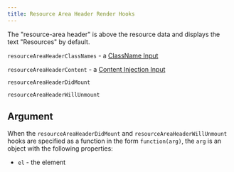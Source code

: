 ```yaml
---
title: Resource Area Header Render Hooks
---
```


The "resource-area header" is above the resource data and displays the text "Resources" by default.


`resourceAreaHeaderClassNames` - a [ClassName Input](classname-input)

`resourceAreaHeaderContent` - a [Content Injection Input](content-injection)

`resourceAreaHeaderDidMount`

`resourceAreaHeaderWillUnmount`


## Argument

When the `resourceAreaHeaderDidMount` and `resourceAreaHeaderWillUnmount` hooks are specified as a function in the form `function(arg)`, the `arg` is an object with the following properties:

- `el` - the element
